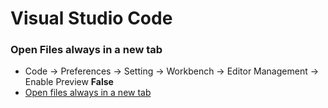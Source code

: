 # Visual Studio Code

### Open Files always in a new tab

- Code -> Preferences -> Setting -> Workbench -> Editor Management -> Enable Preview **False**
- [Open files always in a new tab](https://stackoverflow.com/questions/38713405/open-files-always-in-a-new-tab?rq=1)
